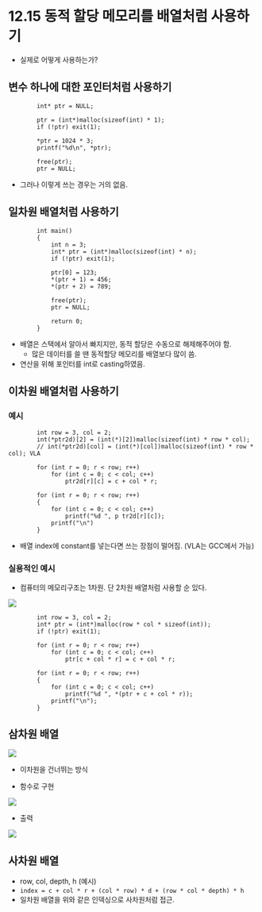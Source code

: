 # 12.15 동적 할당 메모리를 배열처럼 사용하기
* 실제로 어떻게 사용하는가?

## 변수 하나에 대한 포인터처럼 사용하기

            int* ptr = NULL;
            
            ptr = (int*)malloc(sizeof(int) * 1);
            if (!ptr) exit(1);

            *ptr = 1024 * 3;
            printf("%d\n", *ptr);

            free(ptr);
            ptr = NULL;

* 그러나 이렇게 쓰는 경우는 거의 없음.

## 일차원 배열처럼 사용하기

            int main()
            {
                int n = 3;
                int* ptr = (int*)malloc(sizeof(int) * n);
                if (!ptr) exit(1);

                ptr[0] = 123;
                *(ptr + 1) = 456;
                *(ptr + 2) = 789;

                free(ptr);
                ptr = NULL;

                return 0;
            }

* 배열은 스택에서 알아서 빠지지만, 동적 할당은 수동으로 해제해주어야 함.
    - 많은 데이터를 쓸 땐 동적할당 메모리를 배열보다 많이 씀.
* 연산을 위해 포인터를 int로 casting하였음.

## 이차원 배열처럼 사용하기

### 예시
            int row = 3, col = 2;
            int(*ptr2d)[2] = (int(*)[2])malloc(sizeof(int) * row * col);
            // int(*ptr2d)[col] = (int(*)[col])malloc(sizeof(int) * row * col); VLA

            for (int r = 0; r < row; r++)
                for (int c = 0; c < col; c++)
                    ptr2d[r][c] = c + col * r;

            for (int r = 0; r < row; r++)
            {
                for (int c = 0; c < col; c++)
                    printf("%d ", p tr2d[r][c]);
                printf("\n")
            }


* 배열 index에 constant를 넣는다면 쓰는 장점이 떨어짐. (VLA는 GCC에서 가능)

### 실용적인 예시
* 컴퓨터의 메모리구조는 1차원. 단 2차원 배열처럼 사용할 순 있다.

<img src="https://github.com/uber9ma/following_C/blob/master/images/chapter12/alloc9.png?raw=true">

            int row = 3, col = 2;
            int* ptr = (int*)malloc(row * col * sizeof(int));
            if (!ptr) exit(1);

            for (int r = 0; r < row; r++)
                for (int c = 0; c < col; c++)
                    ptr[c + col * r] = c + col * r;

            for (int r = 0; r < row; r++)
            {
                for (int c = 0; c < col; c++)
                    printf("%d ", *(ptr + c + col * r));
                printf("\n");
            }

## 삼차원 배열

<img src="https://github.com/uber9ma/following_C/blob/master/images/chapter12/alloc10.png?raw=true">

* 이차원을 건너뛰는 방식

* 함수로 구현
<img src="https://github.com/uber9ma/following_C/blob/master/images/chapter12/alloc11.png?raw=true">

* 출력
<img src="https://github.com/uber9ma/following_C/blob/master/images/chapter12/alloc12.png?raw=true">


## 사차원 배열
* row, col, depth, h (예시)
* `index = c + col * r + (col * row) * d + (row * col * depth) * h`
* 일차원 배열을 위와 같은 인덱싱으로 사차원처럼 접근.